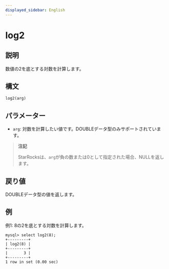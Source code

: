 ```yaml
---
displayed_sidebar: English
---
```


# log2

## 説明

数値の2を底とする対数を計算します。

## 構文

```SQL
log2(arg)
```

## パラメーター

- `arg`: 対数を計算したい値です。DOUBLEデータ型のみサポートされています。

> **注記**
>
> StarRocksは、`arg`が負の数または0として指定された場合、NULLを返します。

## 戻り値

DOUBLEデータ型の値を返します。

## 例

例1: 8の2を底とする対数を計算します。

```Plain
mysql> select log2(8);
+---------+
| log2(8) |
+---------+
|       3 |
+---------+
1 row in set (0.00 sec)
```
